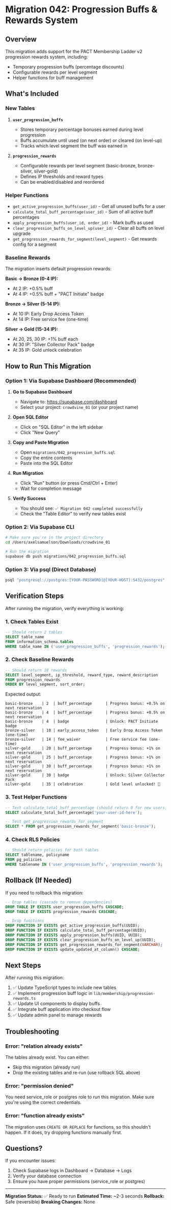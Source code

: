 # Migration 042: Progression Buffs & Rewards System

## Overview
This migration adds support for the PACT Membership Ladder v2 progression rewards system, including:
- Temporary progression buffs (percentage discounts)
- Configurable rewards per level segment
- Helper functions for buff management

## What's Included

### New Tables

1. **`user_progression_buffs`**
   - Stores temporary percentage bonuses earned during level progression
   - Buffs accumulate until used (on next order) or cleared (on level-up)
   - Tracks which level segment the buff was earned in

2. **`progression_rewards`**
   - Configurable rewards per level segment (basic-bronze, bronze-silver, silver-gold)
   - Defines IP thresholds and reward types
   - Can be enabled/disabled and reordered

### Helper Functions

- `get_active_progression_buffs(user_id)` - Get all unused buffs for a user
- `calculate_total_buff_percentage(user_id)` - Sum of all active buff percentages
- `apply_progression_buffs(user_id, order_id)` - Mark buffs as used
- `clear_progression_buffs_on_level_up(user_id)` - Clear all buffs on level upgrade
- `get_progression_rewards_for_segment(level_segment)` - Get rewards config for a segment

### Baseline Rewards

The migration inserts default progression rewards:

**Basic → Bronze (0-4 IP):**
- At 2 IP: +0.5% buff
- At 4 IP: +0.5% buff + "PACT Initiate" badge

**Bronze → Silver (5-14 IP):**
- At 10 IP: Early Drop Access Token
- At 14 IP: Free service fee (one-time)

**Silver → Gold (15-34 IP):**
- At 20, 25, 30 IP: +1% buff each
- At 30 IP: "Silver Collector Pack" badge
- At 35 IP: Gold unlock celebration

## How to Run This Migration

### Option 1: Via Supabase Dashboard (Recommended)

1. **Go to Supabase Dashboard**
   - Navigate to: https://supabase.com/dashboard
   - Select your project: `crowdvine_01` (or your project name)

2. **Open SQL Editor**
   - Click on "SQL Editor" in the left sidebar
   - Click "New Query"

3. **Copy and Paste Migration**
   - Open `migrations/042_progression_buffs.sql`
   - Copy the entire contents
   - Paste into the SQL Editor

4. **Run Migration**
   - Click "Run" button (or press Cmd/Ctrl + Enter)
   - Wait for completion message

5. **Verify Success**
   - You should see: `✅ Migration 042 completed successfully`
   - Check the "Table Editor" to verify new tables exist

### Option 2: Via Supabase CLI

```bash
# Make sure you're in the project directory
cd /Users/axelsamuelson/Downloads/crowdvine_01

# Run the migration
supabase db push migrations/042_progression_buffs.sql
```

### Option 3: Via psql (Direct Database)

```bash
psql "postgresql://postgres:[YOUR-PASSWORD]@[YOUR-HOST]:5432/postgres" -f migrations/042_progression_buffs.sql
```

## Verification Steps

After running the migration, verify everything is working:

### 1. Check Tables Exist

```sql
-- Should return 2 tables
SELECT table_name 
FROM information_schema.tables 
WHERE table_name IN ('user_progression_buffs', 'progression_rewards');
```

### 2. Check Baseline Rewards

```sql
-- Should return 10 rewards
SELECT level_segment, ip_threshold, reward_type, reward_description
FROM progression_rewards
ORDER BY level_segment, sort_order;
```

Expected output:
```
basic-bronze    | 2  | buff_percentage      | Progress bonus: +0.5% on next reservation
basic-bronze    | 4  | buff_percentage      | Progress bonus: +0.5% on next reservation
basic-bronze    | 4  | badge                | Unlock: PACT Initiate badge
bronze-silver   | 10 | early_access_token   | Early Drop Access Token (one-time)
bronze-silver   | 14 | fee_waiver           | Free service fee (one-time)
silver-gold     | 20 | buff_percentage      | Progress bonus: +1% on next reservation
silver-gold     | 25 | buff_percentage      | Progress bonus: +1% on next reservation
silver-gold     | 30 | buff_percentage      | Progress bonus: +1% on next reservation
silver-gold     | 30 | badge                | Unlock: Silver Collector Pack
silver-gold     | 35 | celebration          | Gold level unlocked! 🎉
```

### 3. Test Helper Functions

```sql
-- Test calculate_total_buff_percentage (should return 0 for new users)
SELECT calculate_total_buff_percentage('your-user-id-here');

-- Test get_progression_rewards_for_segment
SELECT * FROM get_progression_rewards_for_segment('basic-bronze');
```

### 4. Check RLS Policies

```sql
-- Should return policies for both tables
SELECT tablename, policyname 
FROM pg_policies 
WHERE tablename IN ('user_progression_buffs', 'progression_rewards');
```

## Rollback (If Needed)

If you need to rollback this migration:

```sql
-- Drop tables (cascade to remove dependencies)
DROP TABLE IF EXISTS user_progression_buffs CASCADE;
DROP TABLE IF EXISTS progression_rewards CASCADE;

-- Drop functions
DROP FUNCTION IF EXISTS get_active_progression_buffs(UUID);
DROP FUNCTION IF EXISTS calculate_total_buff_percentage(UUID);
DROP FUNCTION IF EXISTS apply_progression_buffs(UUID, UUID);
DROP FUNCTION IF EXISTS clear_progression_buffs_on_level_up(UUID);
DROP FUNCTION IF EXISTS get_progression_rewards_for_segment(VARCHAR);
DROP FUNCTION IF EXISTS update_updated_at_column() CASCADE;
```

## Next Steps

After running this migration:

1. ✅ Update TypeScript types to include new tables
2. ✅ Implement progression buff logic in `lib/membership/progression-rewards.ts`
3. ✅ Update UI components to display buffs
4. ✅ Integrate buff application into checkout flow
5. ✅ Update admin panel to manage rewards

## Troubleshooting

### Error: "relation already exists"
The tables already exist. You can either:
- Skip this migration (already run)
- Drop the existing tables and re-run (use rollback SQL above)

### Error: "permission denied"
You need service_role or postgres role to run this migration. Make sure you're using the correct credentials.

### Error: "function already exists"
The migration uses `CREATE OR REPLACE` for functions, so this shouldn't happen. If it does, try dropping functions manually first.

## Questions?

If you encounter issues:
1. Check Supabase logs in Dashboard → Database → Logs
2. Verify your database connection
3. Ensure you have proper permissions (service_role or postgres)

---

**Migration Status:** ✅ Ready to run
**Estimated Time:** ~2-3 seconds
**Rollback:** Safe (reversible)
**Breaking Changes:** None

